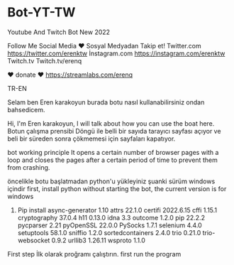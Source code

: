 # Bot-YT-TW
Youtube And Twitch Bot New 2022

Follow Me Social Media  ♥
Sosyal Medyadan Takip et!
Twitter.com
https://twitter.com/erenktw
İnstagram.com
https://instagram.com/erenktw
Twitch.tv
Twitch.tv/erenq

♥ donate ♥
https://streamlabs.com/erenq

TR-EN

Selam ben Eren karakoyun burada botu nasıl kullanabilirsiniz ondan bahsedicem.

Hi, I'm Eren karakoyun, I will talk about how you can use the boat here.
Botun çalışma prensibi
Döngü ile belli bir sayıda tarayıcı sayfası açıyor ve beli bir süreden sonra çökmemesi için sayfaları kapatıyor.

bot working principle
It opens a certain number of browser pages with a loop and closes the pages after a certain period of time to prevent them from crashing.

öncelikle botu başlatmadan python'u yükleyiniz şuanki sürüm windows içindir
first, install python without starting the bot, the current version is for windows

1. Pip install 
async-generator  1.10
attrs            22.1.0
certifi          2022.6.15
cffi             1.15.1
cryptography     37.0.4
h11              0.13.0
idna             3.3
outcome          1.2.0
pip              22.2.2
pycparser        2.21
pyOpenSSL        22.0.0
PySocks          1.7.1
selenium         4.4.0
setuptools       58.1.0
sniffio          1.2.0
sortedcontainers 2.4.0
trio             0.21.0
trio-websocket   0.9.2
urllib3          1.26.11
wsproto          1.1.0

First step 
İlk olarak proğramı çalıştırın.
first run the program







